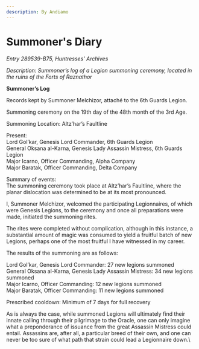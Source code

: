 ```yaml
---
description: By Andiamo
---
```


# Summoner's Diary

_Entry 289539-B75, Huntresses’ Archives_

_Description: Summoner’s log of a Legion summoning ceremony, located in the ruins of the Forts of Raznathor_

**Summoner’s Log**

Records kept by Summoner Melchizor, attaché to the 6th Guards Legion.

Summoning ceremony on the 19th day of the 48th month of the 3rd Age.

Summoning Location: Altz’har’s Faultline

Present:\
Lord Gol’kar, Genesis Lord Commander, 6th Guards Legion\
General Oksana al-Karna, Genesis Lady Assassin Mistress, 6th Guards Legion\
Major Icarno, Officer Commanding, Alpha Company\
Major Baratak, Officer Commanding, Delta Company

Summary of events:\
The summoning ceremony took place at Altz’har’s Faultline, where the planar dislocation was determined to be at its most pronounced.

I, Summoner Melchizor, welcomed the participating Legionnaires, of which were Genesis Legions, to the ceremony and once all preparations were made, initiated the summoning rites.

The rites were completed without complication, although in this instance, a substantial amount of magic was consumed to yield a fruitful batch of new Legions, perhaps one of the most fruitful I have witnessed in my career.

The results of the summoning are as follows:

Lord Gol’kar, Genesis Lord Commander: 27 new legions summoned\
General Oksana al-Karna, Genesis Lady Assassin Mistress: 34 new legions summoned\
Major Icarno, Officer Commanding: 12 new legions summoned\
Major Baratak, Officer Commanding: 11 new legions summoned

Prescribed cooldown: Minimum of 7 days for full recovery

As is always the case, while summoned Legions will ultimately find their innate calling through their pilgrimage to the Oracle, one can only imagine what a preponderance of issuance from the great Assassin Mistress could entail. Assassins are, after all, a particular breed of their own, and one can never be too sure of what path that strain could lead a Legionnaire down.\
